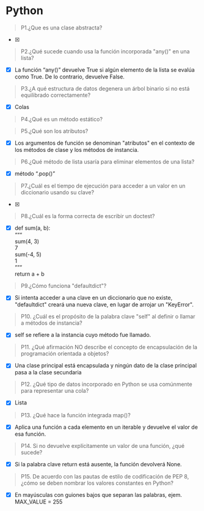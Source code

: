 # Python 

> P1.¿Que es una clase abstracta?

- [x]

> P2.¿Qué sucede cuando usa la función incorporada "any()" en una lista?

- [x] La función “any()” devuelve True si algún elemento de la lista se evalúa como True. De lo
contrario, devuelve False.

> P3.¿A qué estructura de datos degenera un árbol binario si no está equilibrado correctamente?

- [x] Colas

> P4.¿Qué es un método estático?

>P5.¿Qué son los atributos?
- [x]  Los argumentos de función se denominan "atributos" en el contexto de los métodos de 
clase y los métodos de instancia.

> P6.¿Qué método de lista usaría para eliminar elementos de una lista?
- [x] método “.pop()”

> P7.¿Cuál es el tiempo de ejecución para acceder a un valor en un diccionario usando su clave?
- [x] 

> P8.¿Cuál es la forma correcta de escribir un doctest?
- [x] def sum(a, b): <br>
“““<br>
sum(4, 3)<br>
7<br>
sum(-4, 5)<br>
1<br>
”””<br>
return a + b

>P9.¿Cómo funciona "defaultdict"?
- [x]  Si intenta acceder a una clave en un diccionario que no existe, "defaultdict" creará una nueva clave, en lugar de arrojar un "KeyError".

>P10. ¿Cuál es el propósito de la palabra clave "self" al definir o llamar a métodos de instancia?
- [x]  self se refiere a la instancia cuyo método fue llamado.

>P11. ¿Qué afirmación NO describe el concepto de encapsulación de la programación orientada a objetos?
- [x]  Una clase principal está encapsulada y ningún dato de la clase principal pasa a la clase secundaria

>P12. ¿Qué tipo de datos incorporado en Python se usa comúnmente para representar una cola?
- [x] Lista

>P13. ¿Qué hace la función integrada map()?
- [x]  Aplica una función a cada elemento en un iterable y devuelve el valor de esa función.

> P14. Si no devuelve explícitamente un valor de una función, ¿qué sucede?
- [x]  Si la palabra clave return está ausente, la función devolverá None.

>P15. De acuerdo con las pautas de estilo de codificación de PEP 8, ¿cómo se deben nombrar los valores constantes en Python?
- [x]  En mayúsculas con guiones bajos que separan las palabras, ejem. MAX_VALUE = 255